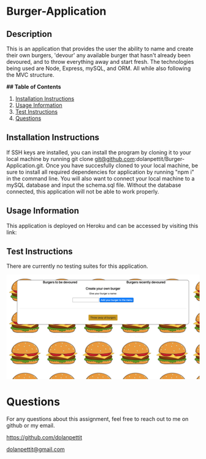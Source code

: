 # Burger-Application

## Description

This is an application that provides the user the ability to name and create their own burgers, 'devour' any available burger that hasn't already been devoured, and to throw everything away and start fresh. The technologies being used are Node, Express, mySQL, and ORM. All while also following the MVC structure.

**## Table of Contents**

1. [Installation Instructions](#installation-instructions)
2. [Usage Information](#usage-information)
3. [Test Instructions](#test-instructions)
4. [Questions](#questions)

## Installation Instructions

If SSH keys are installed, you can install the program by cloning it to your local machine by running git clone git@github.com:dolanpettit/Burger-Application.git. Once you have succesfully cloned to your local machine, be sure to install all required dependencies for application by running "npm i" in the command line. You will also want to connect your local machine to a mySQL database and input the schema.sql file. Without the database connected, this application will not be able to work properly.

## Usage Information

This application is deployed on Heroku and can be accessed by visiting this link:

## Test Instructions

There are currently no testing suites for this application.

<img src="public/assets/img/markdown.png">

# Questions

For any questions about this assignment, feel free to reach out to me on github or my email.

https://github.com/dolanpettit

dolanpettit@gmail.com
